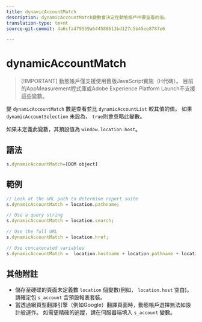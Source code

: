 ```yaml
---
title: dynamicAccountMatch
description: dynamicAccountMatch變數會決定在動態帳戶中要查看的值。
translation-type: tm+mt
source-git-commit: 4a6cfa479559a644588613bd127c5b45ee8787e6

---
```



# dynamicAccountMatch

> [!IMPORTANT] 動態帳戶僅支援使用舊版JavaScript實施（H代碼）。 目前的AppMeasurement程式庫或Adobe Experience Platform Launch不支援這些變數。

變 `dynamicAccountMatch` 數是查看並比 `dynamicAccountList` 較其值的值。 如果 `dynamicAccountSelection` 未設為， `true`則會忽略此變數。

如果未定義此變數，其預設值為 `window.location.host`。

## 語法

```js
s.dynamicAccountMatch=[DOM object]
```

## 範例

```js
// Look at the URL path to determine report suite
s.dynamicAccountMatch = location.pathname;

// Use a query string
s.dynamicAccountMatch = location.search;

// Use the full URL
s.dynamicAccountMatch = location.href;

// Use concatenated variables
s.dynamicAccountMatch =  location.hostname + location.pathname + location.search;
```

## 其他附註

* 儲存至硬碟的頁面未定義數 `location` 個變數(例如， `location.host` 空白)。 請確定包 `s_account` 含預設報表套裝。
* 當透過網頁型翻譯引擎（例如Google）翻譯頁面時，動態帳戶選擇無法如設計般運作。 如需更精確的追蹤，請在伺服器端填入  `s_account` 變數。
